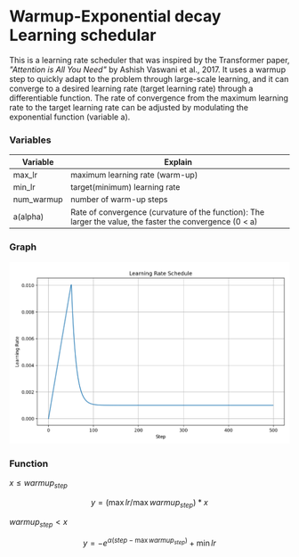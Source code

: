 # Warmup-Exponential decay Learning schedular

This is a learning rate scheduler that was inspired by the Transformer paper, 
_"Attention is All You Need"_ by Ashish Vaswani et al., 2017. 
It uses a warmup step to quickly adapt to the problem through large-scale learning, 
and it can converge to a desired learning rate (target learning rate) through a differentiable function. 
The rate of convergence from the maximum learning rate to the target learning rate can be adjusted by modulating the exponential function (variable a).

### Variables
| Variable | Explain                         |
|----------|---------------------------------|
| max_lr   | maximum learning rate (warm-up) |
| min_lr   | target(minimum) learning rate   |
|num_warmup| number of warm-up steps         |
| a(alpha) | Rate of convergence (curvature of the function): The larger the value, the faster the convergence (0 < a)|

### Graph

![alt text](https://github.com/Sion1225/Warmup_Exponential_decay_LS/blob/main/0.01_50_0.001.png?raw=true)

### Function

$x \leq warmup_{step}$

$$ y=(\max lr/\max warmup_{step})*x $$

$warmup_{step} < x$

$$ y=-e^{\alpha(step-\max warmup_{step})} + \min lr $$
